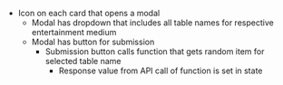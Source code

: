 - Icon on each card that opens a modal
	- Modal has dropdown that includes all table names for respective entertainment medium
	- Modal has button for submission
		- Submission button calls function that gets random item for selected table name
			- Response value from API call of function is set in state